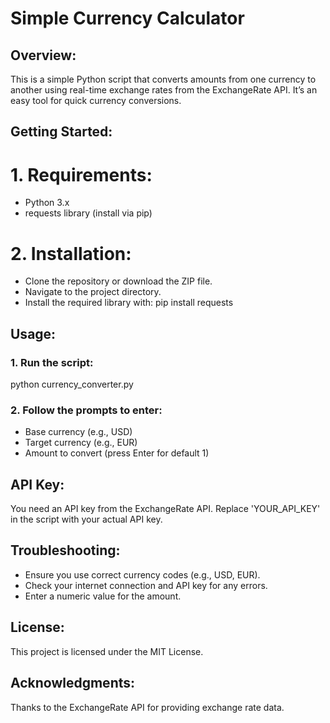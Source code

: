 # Simple Currency Calculator
## Overview:
This is a simple Python script that converts amounts from one currency to another using real-time exchange rates from the ExchangeRate API. It’s an easy tool for quick currency conversions.

## Getting Started:
# 1. Requirements:
   - Python 3.x
   - requests library (install via pip)

# 2. Installation:
   - Clone the repository or download the ZIP file.
   - Navigate to the project directory.
   - Install the required library with:
     pip install requests

## Usage:
### 1. Run the script:
   python currency_converter.py
### 2. Follow the prompts to enter:
   - Base currency (e.g., USD)
   - Target currency (e.g., EUR)
   - Amount to convert (press Enter for default 1)

## API Key:
You need an API key from the ExchangeRate API. Replace 'YOUR_API_KEY' in the script with your actual API key.

## Troubleshooting:
- Ensure you use correct currency codes (e.g., USD, EUR).
- Check your internet connection and API key for any errors.
- Enter a numeric value for the amount.

## License:
This project is licensed under the MIT License.

## Acknowledgments:
Thanks to the ExchangeRate API for providing exchange rate data.
